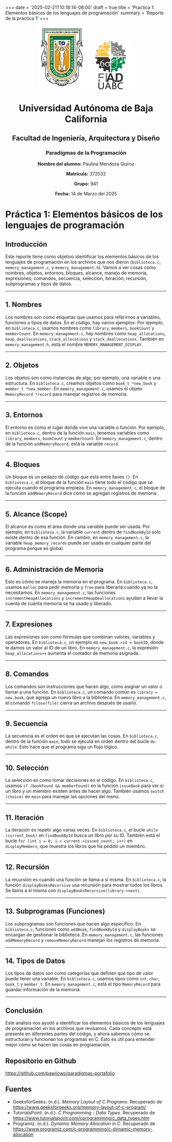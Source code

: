 +++
date = '2025-02-21T10:18:14-08:00'
draft = true
title = 'Practica 1: Elementos básicos de los lenguajes de programación'
summary = 'Reporte de la practica 1'
+++


<div style="text-align: center;">
  <img src="images/logouabc.png" alt="Logo de la escuela" style="width: 150px; height: auto;">
  <img src="images/logofiad.png" alt="Logo de la facultad" style="width: 150px; height: auto;">

  <h1>Universidad Autónoma de Baja California</h1>
  <h2>Facultad de Ingeniería, Arquitectura y Diseño</h2>
  <h3>Paradigmas de la Programación</h3>

  <p><strong>Nombre del alumno:</strong> Paulina Mendoza Quiroz</p>
  <p><strong>Matrícula:</strong> 372532</p>
  <p><strong>Grupo:</strong> 941</p>
  <p><strong>Fecha:</strong> 14 de Marzo del 2025</p>
</div>

# Práctica 1: Elementos básicos de los lenguajes de programación

## Introducción
Este reporte tiene como objetivo identificar los elementos básicos de los lenguajes de programación en los archivos que nos dieron (`biblioteca.c`, `memory_management.c`, y `memory_management.h`). Vamos a ver cosas como nombres, objetos, entornos, bloques, alcance, manejo de memoria, expresiones, comandos, secuencia, selección, iteración, recursión, subprogramas y tipos de datos.

---

## 1. Nombres
Los nombres son como etiquetas que usamos para referirnos a variables, funciones o tipos de datos. En el código, hay varios ejemplos. Por ejemplo, en `biblioteca.c`, usamos nombres como `library`, `members`, `bookCount` y `memberCount`. En `memory_management.c`, hay nombres como `heap_allocations`, `heap_deallocations`, `stack_allocations` y `stack_deallocations`. También en `memory_management.h`, está el nombre `MEMORY_MANAGEMENT_DISPLAY`.

---

## 2. Objetos
Los objetos son como instancias de algo, por ejemplo, una variable o una estructura. En `biblioteca.c`, creamos objetos como `book_t *new_book` y `member_t *new_member`. En `memory_management.c`, usamos el objeto `MemoryRecord *record` para manejar registros de memoria.

---

## 3. Entornos
El entorno es como el lugar donde vive una variable o función. Por ejemplo, en `biblioteca.c`, dentro de la función `main`, tenemos variables como `library`, `members`, `bookCount` y `memberCount`. En `memory_management.c`, dentro de la función `addMemoryRecord`, está la variable `record`.

---

## 4. Bloques
Un bloque es un pedazo de código que está entre llaves `{}`. En `biblioteca.c`, el bloque de la función `main` tiene todo el código que se ejecuta cuando el programa empieza. En `memory_management.c`, el bloque de la función `addMemoryRecord` dice cómo se agregan registros de memoria.

---

## 5. Alcance (Scope)
El alcance es como el área donde una variable puede ser usada. Por ejemplo, en `biblioteca.c`, la variable `current` dentro de `findBookById` solo existe dentro de esa función. En cambio, en `memory_management.c`, la variable `heap_memory_records` puede ser usada en cualquier parte del programa porque es global.

---

## 6. Administración de Memoria
Esto es cómo se maneja la memoria en el programa. En `biblioteca.c`, usamos `malloc` para pedir memoria y `free` para liberarla cuando ya no la necesitamos. En `memory_management.c`, las funciones `incrementHeapAllocations` y `incrementHeapDeallocations` ayudan a llevar la cuenta de cuánta memoria se ha usado y liberado.

---

## 7. Expresiones
Las expresiones son como fórmulas que combinan valores, variables y operadores. En `biblioteca.c`, un ejemplo es `new_book->id = bookID`, donde le damos un valor al ID de un libro. En `memory_management.c`, la expresión `heap_allocations++` aumenta el contador de memoria asignada.

---

## 8. Comandos
Los comandos son instrucciones que hacen algo, como asignar un valor o llamar a una función. En `biblioteca.c`, un comando común es `library = new_book`, que agrega un nuevo libro a la biblioteca. En `memory_management.c`, el comando `fclose(file)` cierra un archivo después de usarlo.

---

## 9. Secuencia
La secuencia es el orden en que se ejecutan las cosas. En `biblioteca.c`, dentro de la función `main`, todo se ejecuta en orden dentro del bucle `do-while`. Esto hace que el programa siga un flujo lógico.

---

## 10. Selección
La selección es como tomar decisiones en el código. En `biblioteca.c`, usamos `if (bookFound && memberFound)` en la función `issueBook` para ver si un libro y un miembro existen antes de hacer algo. También usamos `switch (choice)` en `main` para manejar las opciones del menú.

---

## 11. Iteración
La iteración es repetir algo varias veces. En `biblioteca.c`, el bucle `while (current_book)` en `findBookById` busca un libro por su ID. También está el bucle `for (int i = 0; i < current->issued_count; i++)` en `displayMembers`, que muestra los libros que ha pedido un miembro.

---

## 12. Recursión
La recursión es cuando una función se llama a sí misma. En `biblioteca.c`, la función `displayBooksRecursive` usa recursión para mostrar todos los libros. Se llama a sí misma con `displayBooksRecursive(library->next)`.

---

## 13. Subprogramas (Funciones)
Los subprogramas son funciones que hacen algo específico. En `biblioteca.c`, funciones como `addBook`, `findBookById` y `displayBooks` se encargan de gestionar la biblioteca. En `memory_management.c`, las funciones `addMemoryRecord` y `removeMemoryRecord` manejan los registros de memoria.

---

## 14. Tipos de Datos
Los tipos de datos son como categorías que definen qué tipo de valor puede tener una variable. En `biblioteca.c`, usamos tipos como `int`, `char`, `book_t` y `member_t`. En `memory_management.c`, está el tipo `MemoryRecord` para guardar información de la memoria.

---

## Conclusión
Este análisis nos ayudó a identificar los elementos básicos de los lenguajes de programación en los archivos que revisamos. Cada concepto está presente en diferentes partes del código, y ahora sabemos cómo se estructuran y funcionan los programas en C. Esto es útil para entender mejor cómo se hacen las cosas en programación.

## Repositorio en Github
https://github.com/pawiiowo/paradigmas-portafolio

## Fuentes
- GeeksforGeeks. (n.d.). *Memory Layout of C Programs*. Recuperado de https://www.geeksforgeeks.org/memory-layout-of-c-program/
- TutorialsPoint. (n.d.). *C Programming - Data Types*. Recuperado de https://www.tutorialspoint.com/cprogramming/c_data_types.htm
- Programiz. (n.d.). *Dynamic Memory Allocation in C*. Recuperado de https://www.programiz.com/c-programming/c-dynamic-memory-allocation